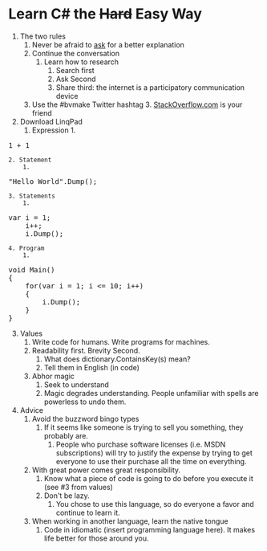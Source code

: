 # Learn C# the ~~Hard~~ Easy Way
1. The two rules
    1. Never be afraid to [ask](http://twitter.com/#!/rstackhouse) for a better explanation
    2. Continue the conversation
        1. Learn how to research
            1. Search first
            2. Ask Second
            3. Share third: the internet is a participatory communication device
	2. Use the #bvmake Twitter hashtag
        3. [StackOverflow.com](http://stackoverflow.com) is your friend
2. Download LinqPad
    1. Expression
        1. 
<pre>1 + 1</pre>
    2. Statement
        1. 
<pre>"Hello World".Dump();</pre>
    3. Statements
        1.
<pre>var i = 1;
    i++;
    i.Dump();
</pre>
    4. Program
        1.  
<pre>
void Main()
{
    for(var i = 1; i <= 10; i++)
	{
	    i.Dump();
    }
}
</pre>
3. Values
    1. Write code for humans. Write programs for machines.
    2. Readability first. Brevity Second.
        1. What does dictionary.ContainsKey(s) mean?
        2. Tell them in English (in code)
    3. Abhor magic
       1. Seek to understand
       2. Magic degrades understanding. People unfamiliar with spells are powerless to undo them.
4. Advice
    1. Avoid the buzzword bingo types
       1. If it seems like someone is trying to sell you something, they probably are.
           1. People who purchase software licenses (i.e. MSDN subscriptions) will try to justify the expense by trying to get everyone to use their purchase all the time on everything.
    2. With great power comes great responsibility.
        1. Know what a piece of code is going to do before you execute it (see #3 from values)
        2. Don't be lazy.
            1. You chose to use this language, so do everyone a favor and continue to learn it.
    3. When working in another language, learn the native tongue
       1. Code in idiomatic (insert programming language here). It makes life better for those around you.